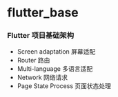 # flutter_base

### Flutter  项目基础架构

- Screen adaptation 屏幕适配
- Router 路由
- Multi-language 多语言适配
- Network 网络请求
- Page State Process 页面状态处理
